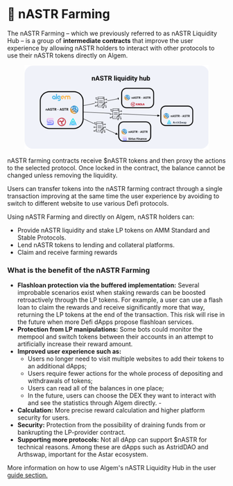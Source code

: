 # 📔 nASTR Farming

The nASTR Farming – which we previously referred to as nASTR Liquidity Hub – is a group of **intermediate contracts** that improve the user experience by allowing nASTR holders to interact with other protocols to use their nASTR tokens directly on Algem.

<figure><img src="../.gitbook/assets/Article.png" alt=""><figcaption></figcaption></figure>

nASTR farming contracts receive $nASTR tokens and then proxy the actions to the selected protocol. Once locked in the contract, the balance cannot be changed unless removing the liquidity.

Users can transfer tokens into the nASTR farming contract through a single transaction improving at the same time the user experience by avoiding to switch to different website to use various Defi protocols.

Using nASTR Farming and directly on Algem, nASTR holders can:&#x20;

* Provide nASTR liquidity and stake LP tokens on AMM Standard and Stable Protocols.&#x20;
* Lend nASTR tokens to lending and collateral platforms.&#x20;
* Claim and receive farming rewards

### What is the benefit of the nASTR Farming

* **Flashloan protection via the buffered implementation:** Several improbable scenarios exist when staking rewards can be boosted retroactively through the LP tokens. For example, a user can use a flash loan to claim the rewards and receive significantly more that way, returning the LP tokens at the end of the transaction. This risk will rise in the future when more Defi dApps propose flashloan services.&#x20;
* **Protection from LP manipulations:** Some bots could monitor the mempool and switch tokens between their accounts in an attempt to artificially increase their reward amount.
* **Improved user experience such as:**&#x20;
  * Users no longer need to visit multiple websites to add their tokens to an additional dApps;&#x20;
  * Users require fewer actions for the whole process of depositing and withdrawals of tokens;&#x20;
  * Users can read all of the balances in one place;&#x20;
  * In the future, users can choose the DEX they want to interact with and see the statistics through Algem directly. -&#x20;
* **Calculation:** More precise reward calculation and higher platform security for users.&#x20;
* **Security:** Protection from the possibility of draining funds from or bankrupting the LP-provider contract.&#x20;
* **Supporting more protocols:** Not all dApp can support $nASTR for technical reasons. Among these are dApps such as AstridDAO and Arthswap, important for the Astar ecosystem.

More information on how to use Algem's nASTR Liquidity Hub in the user [guide section.](../get-started/how-to-use-algems-nastr-farming/)
